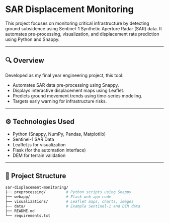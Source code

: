 # SAR Displacement Monitoring

This project focuses on monitoring critical infrastructure by detecting ground subsidence using Sentinel-1 Synthetic Aperture Radar (SAR) data. It automates pre-processing, visualization, and displacement rate prediction using Python and Snappy.

---

## 🔍 Overview

Developed as my final year engineering project, this tool:
- Automates SAR data pre-processing using Snappy.
- Displays interactive displacement maps using Leaflet.
- Predicts ground movement trends using time-series modeling.
- Targets early warning for infrastructure risks.

---

## ⚙️ Technologies Used

- Python (Snappy, NumPy, Pandas, Matplotlib)
- Sentinel-1 SAR Data
- Leaflet.js for visualization
- Flask (for the automation interface)
- DEM for terrain validation

---

## 📁 Project Structure

```bash
sar-displacement-monitoring/
├── preprocessing/         # Python scripts using Snappy
├── webapp/                # Flask web app code
├── visualizations/        # Leaflet maps, charts, images
├── data/                  # Example Sentinel-1 and DEM data
├── README.md
└── requirements.txt

